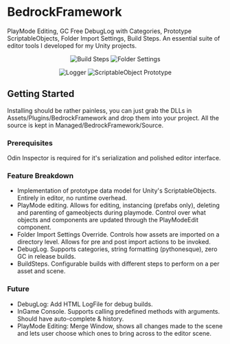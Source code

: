 # BedrockFramework
PlayMode Editing, GC Free DebugLog with Categories, Prototype ScriptableObjects, Folder Import Settings, Build Steps. An essential suite of editor tools I developed for my Unity projects.
<p align="center">
  <img src="https://i.imgur.com/6xEnft9.jpg" alt="Build Steps"/>
  <img src="https://i.imgur.com/kP4fEzq.jpg" alt="Folder Settings"/>
</p>
<p align="center">
  <img src="https://i.imgur.com/kk2pysp.jpg" alt="Logger"/>
  <img src="https://i.imgur.com/vd2dKdq.jpg" alt="ScriptableObject Prototype"/>
</p>

## Getting Started
Installing should be rather painless, you can just grab the DLLs in Assets/Plugins/BedrockFramework and drop them into your project.
All the source is kept in Managed/BedrockFramework/Source.

### Prerequisites
Odin Inspector is required for it's serialization and polished editor interface.

### Feature Breakdown
- Implementation of prototype data model for Unity's ScriptableObjects. Entirely in editor, no runtime overhead.
- PlayMode editing. Allows for editing, instancing (prefabs only), deleting and parenting of gameobjects during playmode. Control over what objects and components are updated through the PlayModeEdit component.
- Folder Import Settings Override. Controls how assets are imported on a directory level. Allows for pre and post import actions to be invoked.
- DebugLog. Supports categories, string formatting (pythonesque), zero GC in release builds.
- BuildSteps. Configurable builds with different steps to perform on a per asset and scene.

### Future

- DebugLog: Add HTML LogFile for debug builds.
- InGame Console. Supports calling predefined methods with arguments. Should have auto-complete & history. 
- PlayMode Editing: Merge Window, shows all changes made to the scene and lets user choose which ones to bring across to the editor scene.

